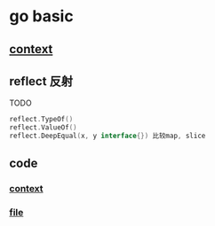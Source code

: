 # go basic

## [context](go-context.md)

## reflect 反射

TODO

```go
reflect.TypeOf()  
reflect.ValueOf()  
reflect.DeepEqual(x, y interface{}) 比较map, slice  
```

## code

### [context](../script/go/basic/context_test.go)

### [file](../script/go/file/main_test.go)
